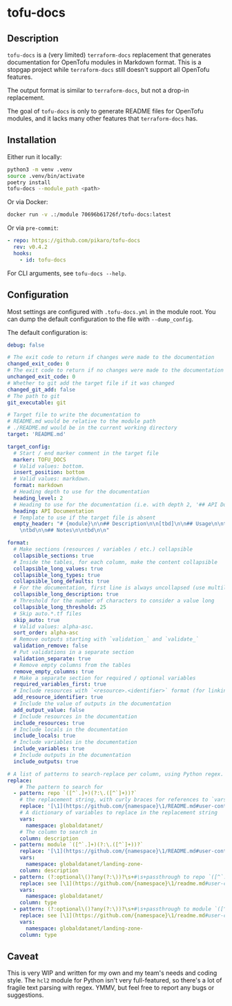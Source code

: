 # tofu-docs

## Description

`tofu-docs` is a (very limited) `terraform-docs` replacement that generates
documentation for OpenTofu modules in Markdown format. This is a stopgap project
while `terraform-docs` still doesn't support all OpenTofu features.

The output format is similar to `terraform-docs`, but not a drop-in replacement.

The goal of `tofu-docs` is only to generate README files for OpenTofu modules,
and it lacks many other features that `terraform-docs` has.

## Installation

Either run it locally:

```bash
python3 -m venv .venv
source .venv/bin/activate
poetry install
tofu-docs --module_path <path>
```

Or via Docker:

```bash
docker run -v .:/module 70696b61726f/tofu-docs:latest
```

Or via `pre-commit`:

```yaml
- repo: https://github.com/pikaro/tofu-docs
  rev: v0.4.2
  hooks:
    - id: tofu-docs
```

For CLI arguments, see `tofu-docs --help`.

## Configuration

Most settings are configured with `.tofu-docs.yml` in the module root. You can
dump the default configuration to the file with `--dump_config`.

The default configuration is:

```yaml
debug: false

# The exit code to return if changes were made to the documentation
changed_exit_code: 0
# The exit code to return if no changes were made to the documentation
unchanged_exit_code: 0
# Whether to git add the target file if it was changed
changed_git_add: false
# The path to git
git_executable: git

# Target file to write the documentation to
# README.md would be relative to the module path
# ./README.md would be in the current working directory
target: 'README.md'

target_config:
  # Start / end marker comment in the target file
  marker: TOFU_DOCS
  # Valid values: bottom.
  insert_position: bottom
  # Valid values: markdown.
  format: markdown
  # Heading depth to use for the documentation
  heading_level: 2
  # Heading to use for the documentation (i.e. with depth 2, '## API Documentation')
  heading: API Documentation
  # Template to use if the target file is absent
  empty_header: "# {module}\n\n## Description\n\n[tbd]\n\n## Usage\n\ntbd\n\n## Examples\n
    \ntbd\n\n## Notes\n\ntbd\n\n"

format:
  # Make sections (resources / variables / etc.) collapsible
  collapsible_sections: true
  # Inside the tables, for each column, make the content collapsible
  collapsible_long_values: true
  collapsible_long_types: true
  collapsible_long_defaults: true
  # For the documentation, first line is always uncollapsed (use multiline heredocs)
  collapsible_long_description: true
  # Threshold for the number of characters to consider a value long
  collapsible_long_threshold: 25
  # Skip auto.*.tf files
  skip_auto: true
  # Valid values: alpha-asc.
  sort_order: alpha-asc
  # Remove outputs starting with `validation_` and `validate_`
  validation_remove: false
  # Put validations in a separate section
  validation_separate: true
  # Remove empty columns from the tables
  remove_empty_columns: true
  # Make a separate section for required / optional variables
  required_variables_first: true
  # Include resources with `<resource>.<identifier>` format (for linking to code)
  add_resource_identifier: true
  # Include the value of outputs in the documentation
  add_output_value: false
  # Include resources in the documentation
  include_resources: true
  # Include locals in the documentation
  include_locals: true
  # Include variables in the documentation
  include_variables: true
  # Include outputs in the documentation
  include_outputs: true

# A list of patterns to search-replace per column, using Python regex.
replace:
    # The pattern to search for
  - pattern: repo `([^`.]+)(?:\.([^`]+))?`
    # the replacement string, with curly braces for references to `vars`
    replace: '[\1](https://github.com/{namespace}\1/README.md#user-content-\2)'
    # A dictionary of variables to replace in the replacement string
    vars:
      namespace: globaldatanet/
    # The column to search in
    column: description
  - pattern: module `([^`.]+)(?:\.([^`]+))?`
    replace: '[\1](https://github.com/{namespace}\1/README.md#user-content-\2)'
    vars:
      namespace: globaldatanet/landing-zone-
    column: description
  - pattern: (?:optional\()?any(?:\))?\s+#\s+passthrough to repo `([^`.]+)(?:\.([^`]+))?`
    replace: see [\1](https://github.com/{namespace}\1/readme.md#user-content-\2)
    vars:
      namespace: globaldatanet/
    column: type
  - pattern: (?:optional\()?any(?:\))?\s+#\s+passthrough to module `([^`.]+)(?:\.([^`]+))?`
    replace: see [\1](https://github.com/{namespace}\1/readme.md#user-content-\2)
    vars:
      namespace: globaldatanet/landing-zone-
    column: type
```

## Caveat

This is very WIP and written for my own and my team's needs and coding style.
The `hcl2` module for Python isn't very full-featured, so there's a lot of
fragile text parsing with regex. YMMV, but feel free to report any bugs or
suggestions.
